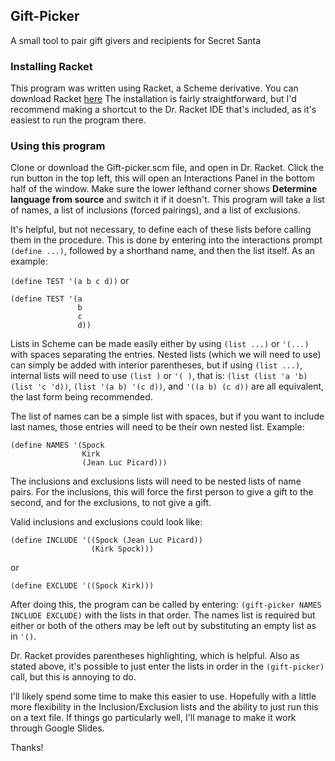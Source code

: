 ## Gift-Picker
A small tool to pair gift givers and recipients for Secret Santa

### Installing Racket
This program was written using Racket, a Scheme derivative.
You can download Racket [here](https://download.racket-lang.org/)
The installation is fairly straightforward, but I'd recommend making a shortcut to the Dr. Racket IDE that's included, as it's easiest to run the program there.

### Using this program
Clone or download the Gift-picker.scm file, and open in Dr. Racket.
Click the run button in the top left, this will open an Interactions Panel in the bottom half of the window.
Make sure the lower lefthand corner shows **Determine language from source** and switch it if it doesn't.
This program will take a list of names, a list of inclusions (forced pairings), and a list of exclusions.

It's helpful, but not necessary, to define each of these lists before calling them in the procedure.
This is done by entering into the interactions prompt `(define ...)`, followed by a shorthand name, and then the list itself.
As an example:

`(define TEST '(a b c d))`
or
```
(define TEST '(a
               b
               c
               d))
```

Lists in Scheme can be made easily either by using `(list ...)` or `'(...)` with spaces separating the entries.
Nested lists (which we will need to use) can simply be added with interior parentheses, but if using `(list ...)`,
internal lists will need to use `(list )` or `'( )`, that is:
`(list (list 'a 'b) (list 'c 'd))`, `(list '(a b) '(c d))`, and `'((a b) (c d))` are all equivalent, the last form being recommended.

The list of names can be a simple list with spaces, but if you want to include last names, those entries will need to be their own nested list.
Example:

```
(define NAMES '(Spock
                Kirk
                (Jean Luc Picard)))
```

The inclusions and exclusions lists will need to be nested lists of name pairs.
For the inclusions, this will force the first person to give a gift to the second, and for the exclusions,
to not give a gift.

Valid inclusions and exclusions could look like:

``` 
(define INCLUDE '((Spock (Jean Luc Picard))
                  (Kirk Spock)))
```
or
```
(define EXCLUDE '((Spock Kirk)))
```

After doing this, the program can be called by entering:
`(gift-picker NAMES INCLUDE EXCLUDE)`
with the lists in that order. The names list is required but either or both of the others may be left out
by substituting an empty list as in `'()`.

Dr. Racket provides parentheses highlighting, which is helpful. 
Also as stated above, it's possible to just enter the lists in order in the `(gift-picker)` call,
but this is annoying to do. 

I'll likely spend some time to make this easier to use. Hopefully with a little more flexibility in the 
Inclusion/Exclusion lists and the ability to just run this on a text file. If things go particularly well,
I'll manage to make it work through Google Slides.

Thanks!

